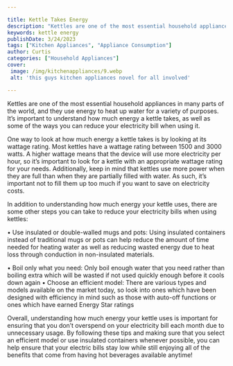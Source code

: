 ```yaml
---

title: Kettle Takes Energy
description: "Kettles are one of the most essential household appliances in many parts of the world, and they use energy to heat up water for a ...learn about it in this post"
keywords: kettle energy
publishDate: 3/24/2023
tags: ["Kitchen Appliances", "Appliance Consumption"]
author: Curtis
categories: ["Household Appliances"]
cover: 
 image: /img/kitchenappliances/9.webp
 alt: 'this guys kitchen appliances novel for all involved'

---
```


Kettles are one of the most essential household appliances in many parts of the world, and they use energy to heat up water for a variety of purposes. It’s important to understand how much energy a kettle takes, as well as some of the ways you can reduce your electricity bill when using it.

One way to look at how much energy a kettle takes is by looking at its wattage rating. Most kettles have a wattage rating between 1500 and 3000 watts. A higher wattage means that the device will use more electricity per hour, so it’s important to look for a kettle with an appropriate wattage rating for your needs. Additionally, keep in mind that kettles use more power when they are full than when they are partially filled with water. As such, it’s important not to fill them up too much if you want to save on electricity costs.

In addition to understanding how much energy your kettle uses, there are some other steps you can take to reduce your electricity bills when using kettles: 

• Use insulated or double-walled mugs and pots: Using insulated containers instead of traditional mugs or pots can help reduce the amount of time needed for heating water as well as reducing wasted energy due to heat loss through conduction in non-insulated materials. 

• Boil only what you need: Only boil enough water that you need rather than boiling extra which will be wasted if not used quickly enough before it cools down again 
• Choose an efficient model: There are various types and models available on the market today, so look into ones which have been designed with efficiency in mind such as those with auto-off functions or ones which have earned Energy Star ratings 

Overall, understanding how much energy your kettle uses is important for ensuring that you don’t overspend on your electricity bill each month due to unnecessary usage. By following these tips and making sure that you select an efficient model or use insulated containers whenever possible, you can help ensure that your electric bills stay low while still enjoying all of the benefits that come from having hot beverages available anytime!
